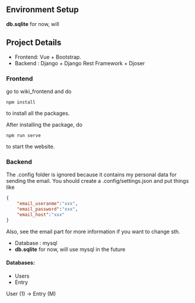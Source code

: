 ## Environment Setup

**db.sqlite** for now, will







## Project Details

- Frontend: Vue + Bootstrap.
- Backend : Django + Django Rest Framework + Djoser





### Frontend
go to wiki_frontend and do

```
npm install
```

to install all the packages.

After installing the package, do 

```
npm run serve
```

to start the website.


### Backend
The .config folder is ignored because it contains my personal data for sending the email.
You should create a .config/settings.json and put things like 
```json
{
    "email_useranme":"xxx",
    "email_password":"xxx",
    "email_host":"xxx"
}

```

Also, see the email part for more information if you want to change sth.


- Database : mysql
- **db.sqlite** for now, will use mysql in the future

#### Databases:

- Users
- Entry

User (1) -> Entry (M)